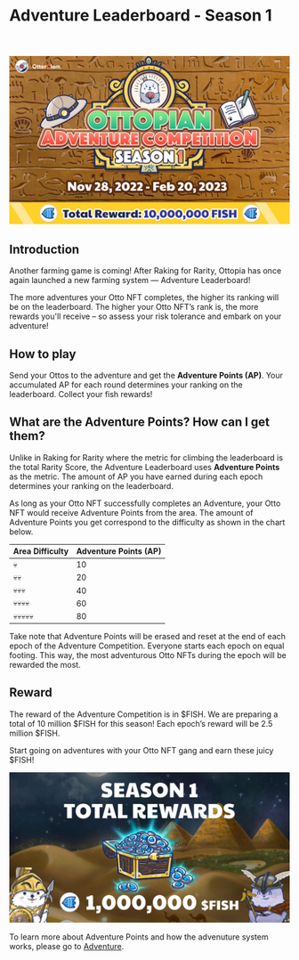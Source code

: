 # Adventure Leaderboard - Season 1

<header>
<meta property="og:title" content="Ottopia Whitepaper | Adventure Leaderboard - Season 1" />
<meta property="og:image" content="https://docs.ottopia.app/assets/images/ap_s1-83532c477bb00c1cc2a9cf3793569b8a.jpg" />
<meta property="og:description" content="Gather ‘round the stream, Otters! Season 1 of the Adventure Leaderboard is here, pack your bags and get ready to become the king of the adventure!" />
</header>

![Adventure Leaderboard - Season 1](img/1st-al-ogimage.jpg)

## Introduction

Another farming game is coming! After Raking for Rarity, Ottopia has once again launched a new farming system — Adventure Leaderboard! 

The more adventures your Otto NFT completes, the higher its ranking will be on the leaderboard. The higher your Otto NFT’s rank is, the more rewards you'll receive – so assess your risk tolerance and embark on your adventure!

## How to play 

Send your Ottos to the adventure and get the **Adventure Points (AP)**. 
Your accumulated AP for each round determines your ranking on the leaderboard.
Collect your fish rewards!

## What are the Adventure Points? How can I get them? 

Unlike in Raking for Rarity where the metric for climbing the leaderboard is the total Rarity Score, the Adventure Leaderboard uses **Adventure Points** as the metric. The amount of AP you have earned during each epoch determines your ranking on the leaderboard. 

As long as your Otto NFT successfully completes an Adventure, your Otto NFT would receive Adventure Points from the area. The amount of Adventure Points you get correspond to the difficulty as shown in the chart below. 

| Area Difficulty | Adventure Points (AP) |
| --------------- | --------------------- |
| 💀              | 10                    |
| 💀💀            | 20                    |
| 💀💀💀          | 40                    |
| 💀💀💀💀        | 60                    |
| 💀💀💀💀💀      | 80                    |

Take note that Adventure Points will be erased and reset at the end of each epoch of the Adventure Competition. Everyone starts each epoch on equal footing. This way, the most adventurous Otto NFTs during the epoch will be rewarded the most.

## Reward

The reward of the Adventure Competition is in $FISH. We are preparing a total of 10 million $FISH for this season! Each epoch’s reward will be 2.5 million $FISH.

Start going on adventures with your Otto NFT gang and earn these juicy $FISH!

![Fish reward](./img/adventure_s1_rewards.jpg)


To learn more about Adventure Points and how the advenuture system works, please go to [Adventure](../gameplay/adventure#adventure-points-).